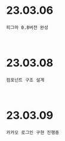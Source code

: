 # 23.03.06

```
피그마 0.8버전 완성
```

<br/>

# 23.03.08

```
컴포넌트 구조 설계
```

<br/>

# 23.03.09

```
카카오 로그인 구현 진행중 
```
